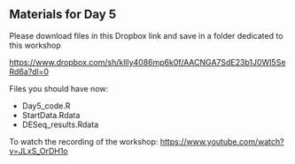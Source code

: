 ## Materials for Day 5

Please download files in this Dropbox link and save in a folder dedicated to this workshop 

https://www.dropbox.com/sh/kllly4086mp6k0f/AACNGA7SdE23b1J0WI5SeRd6a?dl=0

Files you should have now:  
- Day5_code.R
- StartData.Rdata
- DESeq_results.Rdata

To watch the recording of the workshop: https://www.youtube.com/watch?v=JLxS_OrDH1o

